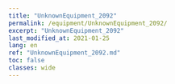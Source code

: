 ```yaml
---
title: "UnknownEquipment_2092"
permalink: /equipment/UnknownEquipment_2092/
excerpt: "UnknownEquipment_2092"
last_modified_at: 2021-01-25
lang: en
ref: "UnknownEquipment_2092.md"
toc: false
classes: wide
---
```


